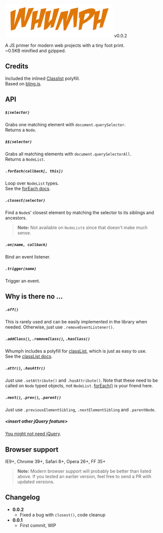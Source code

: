 ![Whumph](https://raw.githubusercontent.com/flovan/whumph/master/whumph.png) v0.0.2

A JS primer for modern web projects with a tiny foot print.  
~0.5KB minified and gzipped.

## Credits

Included the inlined [Classlist](https://github.com/eligrey/classList.js) polyfill.  
Based on [bling.js](https://gist.github.com/paulirish/12fb951a8b893a454b32).

## API

##### `$(selector)`

Grabs one matching element with `document.querySelector`.  
Returns a `Node`.

##### `$$(selector)`

Grabs all matching elements with `document.querySelectorAll`.  
Returns a `NodeList`.

##### `.forEach(callback[, this])`

Loop over `NodeList` types.  
See the [forEach docs](https://developer.mozilla.org/en-US/docs/Web/JavaScript/Reference/Global_Objects/Array/forEach?redirectlocale=en-US&redirectslug=JavaScript%2FReference%2FGlobal_Objects%2FArray%2FforEach).

##### `.closest(selector)`

Find a `Node`s' closest element by matching the selector to its siblings and ancestors.

> **Note:** Not available on `NodeList`s since that doesn't make much sense.

##### `.on(name, callback)`

Bind an event listener.

##### `.trigger(name)`

Trigger an event.

## Why is there no ...

##### `.off()`

This is rarely used and can be easily implemented in the library when needed. Otherwise, just use `.removeEventListener()`.

##### `.addClass()`, `.removeClass()`, `.hasClass()`

Whumph includes a polyfill for [classList](https://developer.mozilla.org/en-US/docs/Web/API/Element/classList), which is just as easy to use.  
See the [classList docs](https://developer.mozilla.org/en-US/docs/Web/API/Element/classList).

##### `.attr()`, `.hasAttr()`

Just use `.setAttribute()` and `.hasAttribute()`.
Note that these need to be called on `Node` typed objects, not `NodeList`. [forEach()](https://github.com/flovan/whumph#foreachcallback-this) is your friend here.

##### `.next()`, `.prev()`, `.parent()`

Just use `.previousElementSibling`, `.nextElementSibling` and `.parentNode`.

##### \<insert other jQuery feature\>

[You might not need jQuery](http://youmightnotneedjquery.com).

## Browser support

IE9+, Chrome 39+, Safari 8+, Opera 26+, FF 35+

> **Note:** Modern browser support will probably be better than listed above. If you tested an earlier version, feel free to send a PR with updated versions.

## Changelog

* **0.0.2**
  * Fixed a bug with `closest()`, code cleanup
* **0.0.1**
  * First commit, WIP
